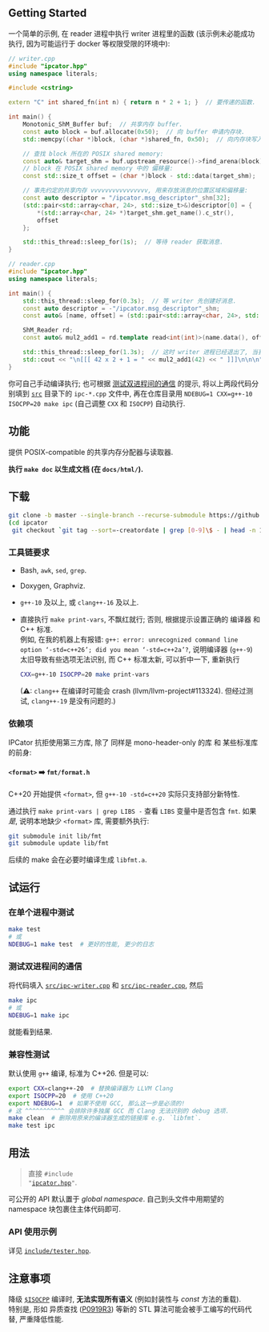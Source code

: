 ## Getting Started

一个简单的示例, 在 reader 进程中执行 writer 进程里的函数
(该示例未必能成功执行, 因为可能运行于 docker 等权限受限的环境中):

```cpp
// writer.cpp
#include "ipcator.hpp"
using namespace literals;

#include <cstring>

extern "C" int shared_fn(int n) { return n * 2 + 1; }  // 要传递的函数.

int main() {
    Monotonic_ShM_Buffer buf;  // 共享内存 buffer.
    const auto block = buf.allocate(0x50);  // 向 buffer 申请内存块.
    std::memcpy((char *)block, (char *)shared_fn, 0x50);  // 向内存块写入数据.

    // 查找 block 所在的 POSIX shared memory:
    const auto& target_shm = buf.upstream_resource()->find_arena(block);
    // block 在 POSIX shared memory 中的 偏移量:
    const std::size_t offset = (char *)block - std::data(target_shm);

    // 事先约定的共享内存 vvvvvvvvvvvvvvvv, 用来存放消息的位置区域和偏移量:
    const auto descriptor = "/ipcator.msg_descriptor"_shm[32];
    (std::pair<std::array<char, 24>, std::size_t>&)descriptor[0] = {
        *(std::array<char, 24> *)target_shm.get_name().c_str(),
        offset
    };

    std::this_thread::sleep_for(1s);  // 等待 reader 获取消息.
}
```

```cpp
// reader.cpp
#include "ipcator.hpp"
using namespace literals;

int main() {
    std::this_thread::sleep_for(0.3s);  // 等 writer 先创建好消息.
    const auto descriptor = -"/ipcator.msg_descriptor"_shm;
    const auto& [name, offset] = (std::pair<std::array<char, 24>, std::size_t>&)descriptor[0];

    ShM_Reader rd;
    const auto& mul2_add1 = rd.template read<int(int)>(name.data(), offset);

    std::this_thread::sleep_for(1.3s);  // 这时 writer 进程已经退出了, 当我们仍能读取消息:
    std::cout << "\n[[[ 42 x 2 + 1 = " << mul2_add1(42) << " ]]]\n\n\n";
}
```

你可自己手动编译执行; 也可根据 [测试双进程间的通信](#测试双进程间的通信) 的提示,
将以上两段代码分别填到 [`src`](./src/) 目录下的 `ipc-*.cpp` 文件中,
再在仓库目录用 `NDEBUG=1 CXX=g++-10 ISOCPP=20 make ipc` (自己调整 `CXX` 和 `ISOCPP`) 自动执行.

## 功能

提供 POSIX-compatible 的共享内存分配器与读取器.

**执行 `make doc` 以生成文档 (在 `docs/html/`).**

## 下载

```bash
git clone -b master --single-branch --recurse-submodule https://github.com/shynur/ipcator.git
(cd ipcator
 git checkout `git tag --sort=-creatordate | grep [0-9]\$ - | head -n 1`)
```

### 工具链要求

- Bash, `awk`, `sed`, `grep`.

- Doxygen, Graphviz.

- `g++-10` 及以上, 或 `clang++-16` 及以上.

- 直接执行 `make print-vars`, 不飘红就行; 否则, 根据提示设置正确的 编译器 和 C++ 标准.  <br />
  例如, 在我的机器上有报错: `g++: error: unrecognized command line option ‘-std=c++26’; did you mean ‘-std=c++2a’?`,
  说明编译器 (`g++-9`) 太旧导致有些选项无法识别, 而 C++ 标准太新, 可以折中一下, 重新执行

  ```bash
  CXX=g++-10 ISOCPP=20 make print-vars
  ```

  (⚠: `clang++` 在编译时可能会 crash (llvm/llvm-project#113324).  但经过测试, `clang++-19` 是没有问题的.)

### 依赖项

IPCator 抗拒使用第三方库,
除了 同样是 mono-header-only 的库 和 某些标准库的前身:

#### `<format>` ➡️ `fmt/format.h`

C++20 开始提供 `<format>`, 但 `g++-10 -std=c++20` 实际只支持部分新特性.

通过执行 `make print-vars | grep LIBS -` 查看 `LIBS` 变量中是否包含 `fmt`.
如果*是*, 说明本地缺少 `<format>` 库, 需要额外执行:

```bash
git submodule init lib/fmt
git submodule update lib/fmt
```

后续的 make 会在必要时编译生成 `libfmt.a`.

## 试运行

### 在单个进程中测试

```bash
make test
# 或
NDEBUG=1 make test  # 更好的性能, 更少的日志
```

### 测试双进程间的通信

将代码填入 [`src/ipc-writer.cpp`](./src/ipc-writer.cpp)
和 [`src/ipc-reader.cpp`](./src/ipc-reader.cpp), 然后

```bash
make ipc
# 或
NDEBUG=1 make ipc
```

就能看到结果.

### 兼容性测试

默认使用 `g++` 编译, 标准为 C++26.
但是可以:

```bash
export CXX=clang++-20  # 替换编译器为 LLVM Clang
export ISOCPP=20  # 使用 C++20
export NDEBUG=1  # 如果不使用 GCC, 那么这一步是必须的!
# 这 ^^^^^^^^^^^ 会排除许多独属 GCC 而 Clang 无法识别的 debug 选项.
make clean  # 删除用原来的编译器生成的链接库 e.g. `libfmt`.
make test ipc
```

## 用法

> 直接 <code>#include "<a href="./include/ipcator.hpp">ipcator.hpp</a>"</code>.

可公开的 API 默认置于 *global namespace*.
自己到头文件中用期望的 namespace 块包裹住主体代码即可.

### API 使用示例

详见 [`include/tester.hpp`](./include/tester.hpp).

## 注意事项

降级 [`$ISOCPP`](###### "-std=c++$ISOCPP") 编译时, **无法实现所有语义** (例如封装性与 *const* 方法的重载).  <br />
特别是, 形如 异质查找 ([P0919R3](https://www.open-std.org/jtc1/sc22/wg21/docs/papers/2018/p0919r3.html)) 等新的 STL 算法可能会被手工编写的代码代替, 严重降低性能.

